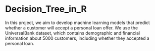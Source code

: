 # Decision_Tree_in_R
In this project, we aim to develop machine learning models that predict whether a customer will accept a personal loan offer. We use the UniversalBank dataset, which contains demographic and financial information about 5000 customers, including whether they accepted a personal loan.
